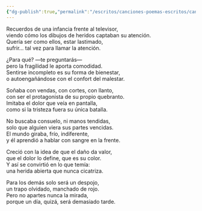 ```yaml
---
{"dg-publish":true,"permalink":"/escritos/canciones-poemas-escritos/canciones-poemas-escritos/el-lastimado/"}
---
```


Recuerdos de una infancia frente al televisor,  
viendo cómo los dibujos de heridos captaban su atención.  
Quería ser como ellos, estar lastimado,  
sufrir... tal vez para llamar la atención.

¿Para qué? —te preguntarás—  
pero la fragilidad le aporta comodidad.  
Sentirse incompleto es su forma de bienestar,  
o autoengañándose con el confort del malestar.

Soñaba con vendas, con cortes, con llanto,  
con ser el protagonista de su propio quebranto.  
Imitaba el dolor que veía en pantalla,  
como si la tristeza fuera su única batalla.

No buscaba consuelo, ni manos tendidas,  
solo que alguien viera sus partes vencidas.  
El mundo giraba, frío, indiferente,  
y él aprendió a hablar con sangre en la frente.

Creció con la idea de que el daño da valor,  
que el dolor lo define, que es su color.  
Y así se convirtió en lo que temía:  
una herida abierta que nunca cicatriza.

Para los demás solo será un despojo,  
un trapo olvidado, manchado de rojo.  
Pero no apartes nunca la mirada,  
porque un día, quizá, será demasiado tarde.